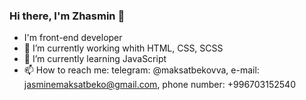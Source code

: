 ### Hi there, I'm Zhasmin 👋

- I'm front-end developer
- 🔭 I’m currently working whith HTML, CSS, SCSS
- 🌱 I’m currently learning JavaScript
- 📫 How to reach me: telegram: @maksatbekovva, e-mail: jasminemaksatbeko@gmail.com, phone number: +996703152540

